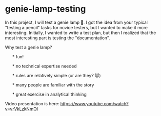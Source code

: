 # genie-lamp-testing

In this project, I will test a genie lamp 🧞. I got the idea from your typical "testing a pencil" tasks for novice testers, but I wanted to make it more interesting. Initially, I wanted to write a test plan, but then I realized that the most interesting part is testing the "documentation". 

Why test a genie lamp?
<ul>* fun!</ul>
<ul>* no technical expertise needed</ul>
<ul>* rules are relatively simple (or are they? 😈)</ul>
<ul>* many people are familiar with the story</ul>
<ul>* great exercise in analytical thinking</ul>

Video presentation is here: https://www.youtube.com/watch?v=vrVkLzkNmOI
